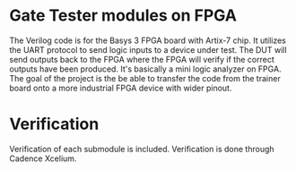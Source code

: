 # Gate Tester modules on FPGA
The Verilog code is for the Basys 3 FPGA board with Artix-7 chip. It utilizes the UART protocol to send logic inputs to a device under test. The DUT will send outputs back to the FPGA where the FPGA will verify if the correct outputs have been produced. It's basically a mini logic analyzer on FPGA. The goal of the project is the be able to transfer the code from the trainer board onto a more industrial FPGA device with wider pinout.

# Verification
Verification of each submodule is included. Verification is done through Cadence Xcelium.

